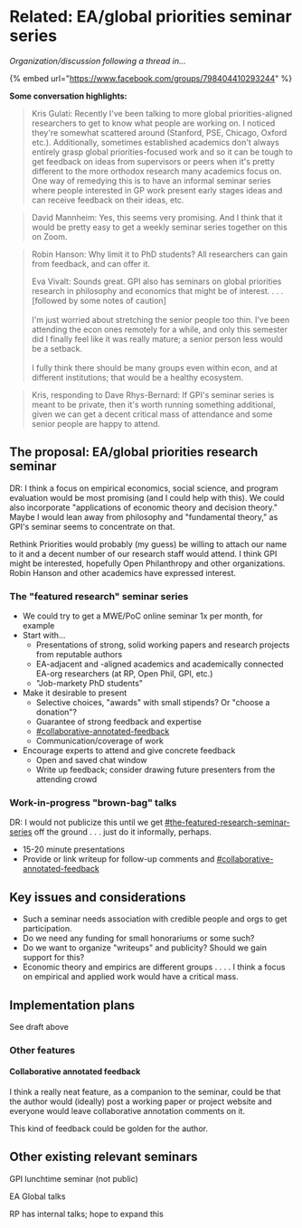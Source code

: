 # Related: EA/global priorities seminar series

_Organization/discussion following a thread in..._

{% embed url="https://www.facebook.com/groups/798404410293244" %}

**Some conversation highlights:**

> Kris Gulati: Recently I've been talking to more global priorities-aligned researchers to get to know what people are working on. I noticed they're somewhat scattered around (Stanford, PSE, Chicago, Oxford etc.). Additionally, sometimes established academics don't always entirely grasp global priorities-focused work and so it can be tough to get feedback on ideas from supervisors or peers when it's pretty different to the more orthodox research many academics focus on. One way of remedying this is to have an informal seminar series where people interested in GP work present early stages ideas and can receive feedback on their ideas, etc.

> David Mannheim: Yes, this seems very promising. And I think that it would be pretty easy to get a weekly seminar series together on this on Zoom.

> Robin Hanson: Why limit it to PhD students? All researchers can gain from feedback, and can offer it.
>
> Eva Vivalt: Sounds great. GPI also has seminars on global priorities research in philosophy and economics that might be of interest. . . . \
> \[followed by some notes of caution]\
> \
> I'm just worried about stretching the senior people too thin. I've been attending the econ ones remotely for a while, and only this semester did I finally feel like it was really mature; a senior person less would be a setback.\
> \
> I fully think there should be many groups even within econ, and at different institutions; that would be a healthy ecosystem.

> Kris, responding to Dave Rhys-Bernard: If GPI's seminar series is meant to be private, then it's worth running something additional, given we can get a decent critical mass of attendance and some senior people are happy to attend.

## The proposal: EA/global priorities research seminar

DR: I think a focus on empirical economics, social science, and program evaluation would be most promising (and I could help with this). We could also incorporate "applications of economic theory and decision theory." Maybe I would lean away from philosophy and "fundamental theory," as GPI's seminar seems to concentrate on that.

Rethink Priorities would probably (my guess) be willing to attach our name to it and a decent number of our research staff would attend. I think GPI might be interested, hopefully Open Philanthropy and other organizations. Robin Hanson and other academics have expressed interest.

### The "featured research" seminar series

* We could try to get a MWE/PoC online seminar 1x per month, for example
* Start with...
  * Presentations of strong, solid working papers and research projects from reputable authors
  * EA-adjacent and -aligned academics and academically connected EA-org researchers (at RP, Open Phil, GPI, etc.)
  * "Job-markety PhD students"
* Make it desirable to present
  * Selective choices, "awards" with small stipends? Or "choose a donation"?
  * Guarantee of strong feedback and expertise
  * [#collaborative-annotated-feedback](related-ea-gp-seminar-series.md#collaborative-annotated-feedback "mention")
  * Communication/coverage of work
* Encourage experts to attend and give concrete feedback
  * Open and saved chat window
  * Write up feedback; consider drawing future presenters from the attending crowd

### Work-in-progress "brown-bag" talks

DR: I would not publicize this until we get  [#the-featured-research-seminar-series](related-ea-gp-seminar-series.md#the-featured-research-seminar-series "mention") off the ground . . . just do it informally, perhaps.

* 15-20 minute presentations
* Provide or link writeup for follow-up comments and [#collaborative-annotated-feedback](related-ea-gp-seminar-series.md#collaborative-annotated-feedback "mention")

## Key issues and considerations

* Such a seminar needs association with credible people and orgs to get participation.
* Do we need any funding for small honorariums or some such?
* Do we want to organize "writeups" and publicity? Should we gain support for this?
* Economic theory and empirics are different groups . . . . I think a focus on empirical and applied work would have a critical mass.

## Implementation plans

See draft above

### Other features

#### Collaborative annotated feedback

I think a really neat feature, as a companion to the seminar, could be that the author would (ideally) post a working paper or project website and everyone would leave collaborative annotation comments on it.

This kind of feedback could be golden for the author.

## Other existing relevant seminars

GPI lunchtime seminar (not public)

EA Global talks

RP has internal talks; hope to expand this
